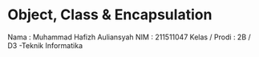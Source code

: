 # Object, Class & Encapsulation

Nama  : Muhammad Hafizh Auliansyah
NIM : 211511047
Kelas / Prodi : 2B / D3 -Teknik Informatika